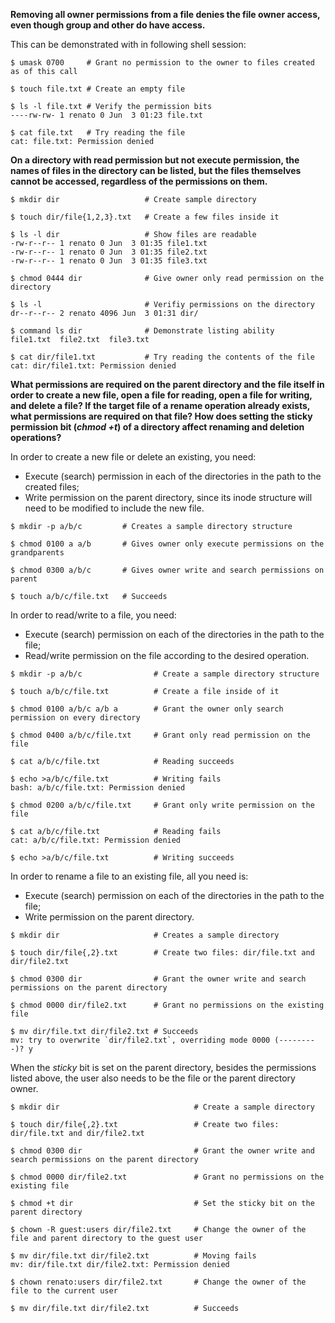**Removing  all owner permissions from a file denies the file owner access,
even though group and other do have access.**

This can be demonstrated with in following shell session:

~~~console
$ umask 0700     # Grant no permission to the owner to files created as of this call

$ touch file.txt # Create an empty file

$ ls -l file.txt # Verify the permission bits
----rw-rw- 1 renato 0 Jun  3 01:23 file.txt

$ cat file.txt   # Try reading the file
cat: file.txt: Permission denied
~~~



**On a directory with read permission but not execute permission, the names of
files in the directory can be listed, but the files themselves cannot be accessed,
regardless of the permissions on them.**

~~~console
$ mkdir dir                   # Create sample directory

$ touch dir/file{1,2,3}.txt   # Create a few files inside it

$ ls -l dir                   # Show files are readable
-rw-r--r-- 1 renato 0 Jun  3 01:35 file1.txt
-rw-r--r-- 1 renato 0 Jun  3 01:35 file2.txt
-rw-r--r-- 1 renato 0 Jun  3 01:35 file3.txt

$ chmod 0444 dir              # Give owner only read permission on the directory

$ ls -l                       # Verifiy permissions on the directory
dr--r--r-- 2 renato 4096 Jun  3 01:31 dir/

$ command ls dir              # Demonstrate listing ability
file1.txt  file2.txt  file3.txt

$ cat dir/file1.txt           # Try reading the contents of the file
cat: dir/file1.txt: Permission denied
~~~


**What permissions are required on the parent directory and the file itself in
order to create a new file, open a file for reading, open a file for writing,
and delete a file? If the target file of a rename operation already exists,
what permissions are required on that file? How does setting the sticky permission
bit (_chmod +t_) of a directory affect renaming and deletion operations?**

In order to create a new file or delete an existing, you need:

* Execute (search) permission in each of the directories in the path to the
created files;
* Write permission on the parent directory, since its inode structure will need
to be modified to include the new file.

~~~console
$ mkdir -p a/b/c         # Creates a sample directory structure

$ chmod 0100 a a/b       # Gives owner only execute permissions on the grandparents

$ chmod 0300 a/b/c       # Gives owner write and search permissions on parent

$ touch a/b/c/file.txt   # Succeeds
~~~


In order to read/write to a file, you need:

* Execute (search) permission on each of the directories in the path to the file;
* Read/write permission on the file according to the desired operation.

~~~console
$ mkdir -p a/b/c                # Create a sample directory structure

$ touch a/b/c/file.txt          # Create a file inside of it

$ chmod 0100 a/b/c a/b a        # Grant the owner only search permission on every directory

$ chmod 0400 a/b/c/file.txt     # Grant only read permission on the file

$ cat a/b/c/file.txt            # Reading succeeds

$ echo >a/b/c/file.txt          # Writing fails
bash: a/b/c/file.txt: Permission denied

$ chmod 0200 a/b/c/file.txt     # Grant only write permission on the file

$ cat a/b/c/file.txt            # Reading fails
cat: a/b/c/file.txt: Permission denied

$ echo >a/b/c/file.txt          # Writing succeeds
~~~


In order to rename a file to an existing file, all you need is:

* Execute (search) permission on each of the directories in the path to the file;
* Write permission on the parent directory.

~~~console
$ mkdir dir                     # Creates a sample directory

$ touch dir/file{,2}.txt        # Create two files: dir/file.txt and dir/file2.txt

$ chmod 0300 dir                # Grant the owner write and search permissions on the parent directory

$ chmod 0000 dir/file2.txt      # Grant no permissions on the existing file

$ mv dir/file.txt dir/file2.txt # Succeeds
mv: try to overwrite `dir/file2.txt`, overriding mode 0000 (---------)? y
~~~


When the _sticky_ bit is set on the parent directory, besides the permissions listed
above, the user also needs to be the file or the parent directory owner.

~~~console
$ mkdir dir                              # Create a sample directory

$ touch dir/file{,2}.txt                 # Create two files: dir/file.txt and dir/file2.txt

$ chmod 0300 dir                         # Grant the owner write and search permissions on the parent directory

$ chmod 0000 dir/file2.txt               # Grant no permissions on the existing file

$ chmod +t dir                           # Set the sticky bit on the parent directory

$ chown -R guest:users dir/file2.txt     # Change the owner of the file and parent directory to the guest user

$ mv dir/file.txt dir/file2.txt          # Moving fails
mv: dir/file.txt dir/file2.txt: Permission denied

$ chown renato:users dir/file2.txt       # Change the owner of the file to the current user

$ mv dir/file.txt dir/file2.txt          # Succeeds
~~~
